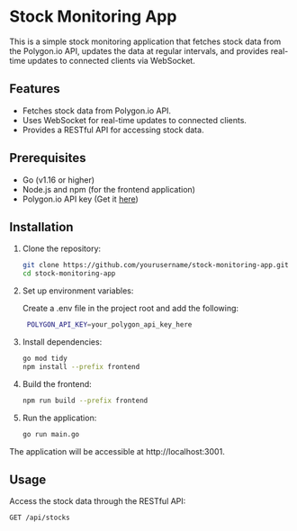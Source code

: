 # Stock Monitoring App

This is a simple stock monitoring application that fetches stock data from the Polygon.io API, updates the data at regular intervals, and provides real-time updates to connected clients via WebSocket.

## Features

- Fetches stock data from Polygon.io API.
- Uses WebSocket for real-time updates to connected clients.
- Provides a RESTful API for accessing stock data.

## Prerequisites

- Go (v1.16 or higher)
- Node.js and npm (for the frontend application)
- Polygon.io API key (Get it [here](https://polygon.io/))

## Installation

1. Clone the repository:

   ```bash
   git clone https://github.com/yourusername/stock-monitoring-app.git
   cd stock-monitoring-app


1. Set up environment variables:

   Create a .env file in the project root and add the following:

     ```bash
      POLYGON_API_KEY=your_polygon_api_key_here

2. Install dependencies:

   ```bash
   go mod tidy
   npm install --prefix frontend

3. Build the frontend:

   ```bash
   npm run build --prefix frontend

4. Run the application:

   ```bash
   go run main.go

The application will be accessible at http://localhost:3001.


## Usage

Access the stock data through the RESTful API:

   ```bash
   GET /api/stocks






